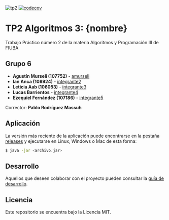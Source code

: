![tp2](https://github.com/LucasMBarrientos/algo3_tp2/actions/workflows/build.yml/badge.svg) [![codecov](https://codecov.io/gh/LucasMBarrientos/algo3_tp2/branch/master/graph/badge.svg)](https://codecov.io/gh/LucasMBarrientos/algo3_tp2)

# TP2 Algoritmos 3: {nombre} 

Trabajo Práctico número 2 de la materia Algoritmos y Programación III de FIUBA

## Grupo 6

* **Agustín Murseli (107752)** - [amurseli](https://github.com/amurseli)
* **Ian Anca (108924)** - [integrante2](https://github.com/IA104)
* **Leticia Aab (106053)** - [integrante3](https://github.com/LetiAab)
* **Lucas Barrientos** - [integrante4](https://github.com/LucasMBarrientos)
* **Ezequiel Fernández (107186)** - [integrante5](https://github.com/Ezequiel2024)

Corrector: **Pablo Rodríguez Massuh**

## Aplicación

La versión más reciente de la aplicación puede encontrarse en la pestaña [releases](https://github.com/LucasMBarrientos/algo3_tp2/releases/latest) y ejecutarse en Linux, Windows o Mac de esta forma:

```bash
$ java -jar <archivo.jar>
```

## Desarrollo

Aquellos que deseen colaborar con el proyecto pueden consultar la [guía de desarrollo](./docs/Desarrollo.md).

## Licencia

Este repositorio se encuentra bajo la Licencia MIT.
